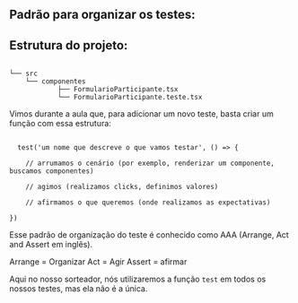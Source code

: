 ## Padrão para organizar os testes:


## Estrutura do projeto: 

```tsx 

└── src
    └── componentes
            ├── FormularioParticipante.tsx
            └── FormularioParticipante.teste.tsx

```


Vimos durante a aula que, para adicionar um novo teste, basta criar um função com essa estrutura: 

```tsx

  test('um nome que descreve o que vamos testar', () => {
    
    // arrumamos o cenário (por exemplo, renderizar um componente, buscamos componentes)

    // agimos (realizamos clicks, definimos valores)

    // afirmamos o que queremos (onde realizamos as expectativas)

})

```

Esse padrão de organização do teste é conhecido como AAA (Arrange, Act and Assert em inglês).

Arrange = Organizar
Act = Agir
Assert = afirmar



Aqui no nosso sorteador, nós utilizaremos a função `test` em todos os nossos testes, mas ela não é a única.

